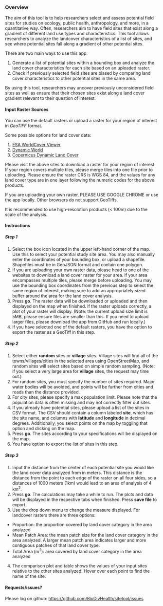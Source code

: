 ### Overview

The aim of this tool is to help researchers select and assess potential field sites for studies on ecology, public health, anthropology, and more, in a quantitative way. Often, researchers aim to have field sites that exist along a gradient of different land use types and characteristics. This tool allows researchers to analyze the landcover characteristics of a list of sites, and see where potential sites fall along a gradient of other potential sites.  

There are two main ways to use this app:
1. Generate a list of potential sites within a bounding box and analyze the land cover characteristics for each site based on an uploaded raster.
2. Check if previously selected field sites are biased by comparing land cover characteristics to other potential sites in the same area.

By using this tool, researchers may uncover previously unconsidered field sites as well as ensure that their chosen sites exist along a land cover gradient relevant to their question of interest.

#### Input Raster Sources

You can use the default rasters or upload a raster for your region of interest in *GeoTIFF* format.

Some possible options for land cover data:
1. [ESA WorldCover Viewer](https://viewer.esa-worldcover.org/worldcover/) 
2. [Dynamic World](https://dynamicworld.app/)
3. [Copernicus Dynamic Land Cover](https://lcviewer.vito.be/)

Please visit the above sites to download a raster for your region of interest. If your region covers multiple tiles, please merge tiles into one file prior to uploading. Please ensure the raster CRS is WGS 84, and the values for any land cover type are in one layer following the numeric codes for the above products. 

If you are uploading your own raster, PLEASE USE GOOGLE CHROME or use the app locally. Other browsers do not support GeoTiffs.  

It is recommended to use high-resolution products (< 100m) due to the scale of the analysis.  

#### Instructions
##### Step 1
1. Select the box icon located in the upper left-hand corner of the map. Use this to select your potential study site area. You may also manually enter the coordinates of your bounding box, or upload a shapefile. Shapefiles must be in GeoJSON format and contain one polygon. 
2. If you are uploading your own raster data, please head to one of the websites to download a land cover raster for your area. If your area encompasses multiple tiles, please merge before uploading. You may use the bounding box coordinates from the previous step to select the same region of interest, making sure to add an appropriately sized buffer around the area for the land cover analysis. 
3. Press **go**. The raster data will be downloaded or uploaded and then displayed on the map when finished.  If the raster uploads correctly, a plot of your raster will display. (Note: the current upload size limit is 5MB, please ensure files are smaller than this. If you need to upload larger files, please download the app from GitHub and run locally.)
4. If you have selected one of the default rasters, you have the option to export the raster as a GeoTiff in this step. 


##### Step 2
1. Select either **random** sites or **village** sites. Village sites will find all of the towns/villages/cities in the selected area using OpenStreetMap, and random sites will select sites based on simple random sampling. (Note: if you select a very large area for **village** sites, the request may time out.)
2. For random sites, you must specify the number of sites required. Major water bodies will be avoided, and points will be further from cities and roads than the distance provided.
3. For city sites, please specify a max population limit. Please note that the population data is often missing and may not correctly filter out sites. 
4. If you already have potential sites, please upload a list of the sites in CSV format. The CSV should contain a column labeled **site**, which has the site name, and columns with **latitude** and **longitude** in decimal degrees. Additionally, you select points on the map by toggling that option and clicking on the map.
5. Press **go**. The sites according to your specifications will be displayed on the map.
6. You have option to export the list of sites in this step. 


##### Step 3
1. Input the distance from the center of each potential site you would like the land cover data analyzed from in meters. This distance is the distance from the point to each edge of the raster on all four sides, so a distances of 1000 meters (1km) would lead to an area of analysis of 4 km<sup>2</sup>.
2. Press **go**. The calculations may take a while to run. The plots and data will be displayed in the respective tabs when finished. Press **save file** to export. 
3. Use the drop down menu to change the measure displayed. For landcover rasters there are three options:
  - Proportion: the proportion covered by land cover category in the area analyzed
  - Mean Patch Area: the mean patch size for the land cover category in the area analyzed. A larger mean patch area indicates larger and more contiguous patches of that land cover type. 
  - Total Area (m<sup>2</sup>): area covered by land cover category in the area analyzed
4. The comparison plot and table shows the values of your input sites relative to the other sites analyzed. Hover over each point to find the name of the site.

#### Requests/issues?
Please log on github: https://github.com/BioDivHealth/sitetool/issues
